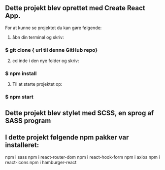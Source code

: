 
 ## Dette projekt blev oprettet med Create React App.

For at kunne se projektet du kan gøre følgende:
1. åbn din terminal og skriv:
### $ git clone { url til denne GitHub repo}

2. cd inde i den nye folder og skriv:
### $ npm install

3. Til at starte projektet op:
### $ npm start

 ## Dette projekt blev stylet med SCSS, en sprog af SASS program
 ## I dette projekt følgende npm pakker var installeret:
 npm i sass
 npm i react-router-dom
 npm i react-hook-form
 npm i axios
 npm i react-icons
 npm i hamburger-react
